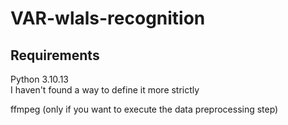 # VAR-wlals-recognition
## Requirements
Python 3.10.13\
I haven't found a way to define it more strictly

ffmpeg (only if you want to execute the data preprocessing step)
